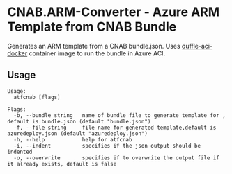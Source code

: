 # CNAB.ARM-Converter - Azure ARM Template from CNAB Bundle

Generates an ARM template from a CNAB bundle.json. Uses [duffle-aci-docker](https://github.com/simongdavies/silver-garbanzo/tree/master/client/duffle-aci-docker) container image to run the bundle in Azure ACI.

## Usage

```shell
Usage:
  atfcnab [flags]

Flags:
  -b, --bundle string   name of bundle file to generate template for , default is bundle.json (default "bundle.json")
  -f, --file string     file name for generated template,default is azuredeploy.json (default "azuredeploy.json")
  -h, --help            help for atfcnab
  -i, --indent          specifies if the json output should be indented
  -o, --overwrite       specifies if to overwrite the output file if it already exists, default is false
  ```
